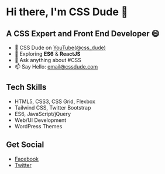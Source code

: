# Hi there, I'm CSS Dude 👋

<!--
**cssdude/cssdude** is a ✨ _special_ ✨ repository because its `README.md` (this file) appears on your GitHub profile. -->

## A CSS Expert and Front End Developer 😄

- 🔭 CSS Dude on [YouTube(@css_dude)](https://www.youtube.com/@css_dude)
- 🌱 Exploring **ES6** & **ReactJS**
- 💬 Ask anything about #CSS
- 📫 Say Hello: email@cssdude.com

## Tech Skills
- HTML5, CSS3, CSS Grid, Flexbox
- Tailwind CSS, Twitter Bootstrap
- ES6, JavaScript/jQuery
- Web/UI Development
- WordPress Themes

## Get Social
- [Facebook](https://www.facebook.com/cssdude)
- [Twitter](https://www.twitter.com/css_dude)
